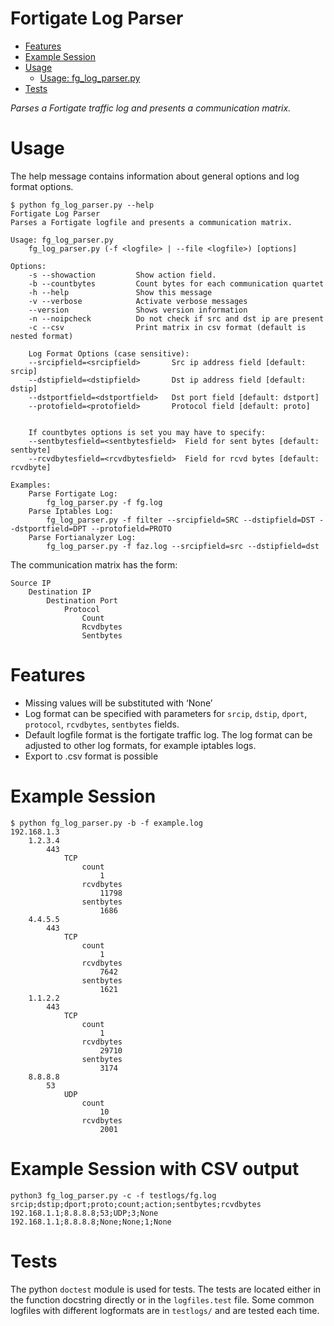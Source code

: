 # Fortigate Log Parser

<!-- toc -->
* [Features](#features)
* [Example Session](#example-session)
* [Usage](#usage)
  * [Usage: fg_log_parser.py](#usage-fglogparserpy)
* [Tests](#tests)

<!-- toc stop -->

*Parses a Fortigate traffic log and presents a communication matrix.*

# Usage
The help message contains information about general options and log format options. 

    $ python fg_log_parser.py --help
    Fortigate Log Parser
    Parses a Fortigate logfile and presents a communication matrix.
    
    Usage: fg_log_parser.py
        fg_log_parser.py (-f <logfile> | --file <logfile>) [options]

    Options:
        -s --showaction         Show action field.
        -b --countbytes         Count bytes for each communication quartet
        -h --help               Show this message
        -v --verbose            Activate verbose messages
        --version               Shows version information
        -n --noipcheck          Do not check if src and dst ip are present
        -c --csv                Print matrix in csv format (default is nested format)

        Log Format Options (case sensitive):
        --srcipfield=<srcipfield>       Src ip address field [default: srcip]
        --dstipfield=<dstipfield>       Dst ip address field [default: dstip]
        --dstportfield=<dstportfield>   Dst port field [default: dstport]
        --protofield=<protofield>       Protocol field [default: proto]
    
    
        If countbytes options is set you may have to specify:
        --sentbytesfield=<sentbytesfield>  Field for sent bytes [default: sentbyte]
        --rcvdbytesfield=<rcvdbytesfield>  Field for rcvd bytes [default: rcvdbyte]
    
    Examples:
        Parse Fortigate Log:
            fg_log_parser.py -f fg.log
        Parse Iptables Log:
            fg_log_parser.py -f filter --srcipfield=SRC --dstipfield=DST --dstportfield=DPT --protofield=PROTO
        Parse Fortianalyzer Log:
            fg_log_parser.py -f faz.log --srcipfield=src --dstipfield=dst

The communication
matrix has the form: 

    Source IP
        Destination IP
            Destination Port
                Protocol
                    Count
                    Rcvdbytes
                    Sentbytes

# Features
* Missing values will be substituted with ‘None’
* Log format can be specified with parameters for `srcip`, `dstip`, `dport`, `protocol`, `rcvdbytes`, `sentbytes` fields. 
* Default logfile format is the fortigate traffic log. The log format can be adjusted to other log formats, for example iptables logs. 
* Export to .csv format is possible

# Example Session

    $ python fg_log_parser.py -b -f example.log 
    192.168.1.3
	    1.2.3.4
		    443
			    TCP
				    count
					    1
				    rcvdbytes
					    11798
				    sentbytes
					    1686
	    4.4.5.5
		    443
			    TCP
				    count
					    1
				    rcvdbytes
					    7642
				    sentbytes
					    1621
	    1.1.2.2
		    443
			    TCP
				    count
					    1
				    rcvdbytes
					    29710
				    sentbytes
					    3174
	    8.8.8.8
		    53
			    UDP
				    count
					    10
				    rcvdbytes
					    2001

# Example Session with CSV output

    python3 fg_log_parser.py -c -f testlogs/fg.log 
    srcip;dstip;dport;proto;count;action;sentbytes;rcvdbytes
    192.168.1.1;8.8.8.8;53;UDP;3;None
    192.168.1.1;8.8.8.8;None;None;1;None

# Tests

The python `doctest` module is used for tests. The tests are located either 
in the function docstring directly or in the `logfiles.test` file. Some common
logfiles with different logformats are in `testlogs/` and are tested each time.
